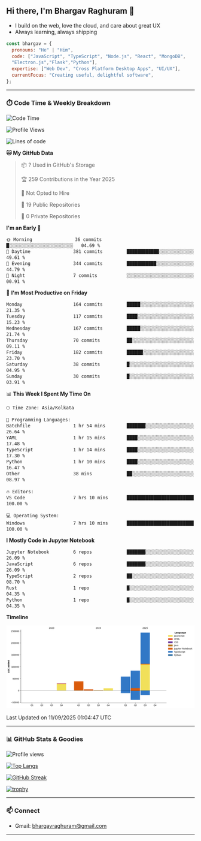 ## Hi there, I'm Bhargav Raghuram 👋

- I build on the web, love the cloud, and care about great UX
- Always learning, always shipping

```js
const bhargav = {
  pronouns: "He" | "Him",
  code: ["JavaScript", "TypeScript", "Node.js", "React", "MongoDB",
  "Electron.js","Flask","Python"],
  expertise: ["Web Dev", "Cross Platform Desktop Apps", "UI/UX"],
  currentFocus: "Creating useful, delightful software",
};
```

---

### ⏱️ Code Time & Weekly Breakdown
<!--START_SECTION:waka-->
![Code Time](http://img.shields.io/badge/Code%20Time-23%20hrs%2028%20mins-blue)

![Profile Views](http://img.shields.io/badge/Profile%20Views-69-blue)

![Lines of code](https://img.shields.io/badge/From%20Hello%20World%20I%27ve%20Written-467.3%20thousand%20lines%20of%20code-blue)

**🐱 My GitHub Data** 

> 📦 ? Used in GitHub's Storage 
 > 
> 🏆 259 Contributions in the Year 2025
 > 
> 🚫 Not Opted to Hire
 > 
> 📜 19 Public Repositories 
 > 
> 🔑 0 Private Repositories 
 > 
**I'm an Early 🐤** 

```text
🌞 Morning                36 commits          █░░░░░░░░░░░░░░░░░░░░░░░░   04.69 % 
🌆 Daytime                381 commits         ████████████░░░░░░░░░░░░░   49.61 % 
🌃 Evening                344 commits         ███████████░░░░░░░░░░░░░░   44.79 % 
🌙 Night                  7 commits           ░░░░░░░░░░░░░░░░░░░░░░░░░   00.91 % 
```
📅 **I'm Most Productive on Friday** 

```text
Monday                   164 commits         █████░░░░░░░░░░░░░░░░░░░░   21.35 % 
Tuesday                  117 commits         ████░░░░░░░░░░░░░░░░░░░░░   15.23 % 
Wednesday                167 commits         █████░░░░░░░░░░░░░░░░░░░░   21.74 % 
Thursday                 70 commits          ██░░░░░░░░░░░░░░░░░░░░░░░   09.11 % 
Friday                   182 commits         ██████░░░░░░░░░░░░░░░░░░░   23.70 % 
Saturday                 38 commits          █░░░░░░░░░░░░░░░░░░░░░░░░   04.95 % 
Sunday                   30 commits          █░░░░░░░░░░░░░░░░░░░░░░░░   03.91 % 
```


📊 **This Week I Spent My Time On** 

```text
🕑︎ Time Zone: Asia/Kolkata

💬 Programming Languages: 
Batchfile                1 hr 54 mins        ███████░░░░░░░░░░░░░░░░░░   26.64 % 
YAML                     1 hr 15 mins        ████░░░░░░░░░░░░░░░░░░░░░   17.48 % 
TypeScript               1 hr 14 mins        ████░░░░░░░░░░░░░░░░░░░░░   17.30 % 
Python                   1 hr 10 mins        ████░░░░░░░░░░░░░░░░░░░░░   16.47 % 
Other                    38 mins             ██░░░░░░░░░░░░░░░░░░░░░░░   08.97 % 

🔥 Editors: 
VS Code                  7 hrs 10 mins       █████████████████████████   100.00 % 

💻 Operating System: 
Windows                  7 hrs 10 mins       █████████████████████████   100.00 % 
```

**I Mostly Code in Jupyter Notebook** 

```text
Jupyter Notebook         6 repos             ███████░░░░░░░░░░░░░░░░░░   26.09 % 
JavaScript               6 repos             ███████░░░░░░░░░░░░░░░░░░   26.09 % 
TypeScript               2 repos             ██░░░░░░░░░░░░░░░░░░░░░░░   08.70 % 
Rust                     1 repo              █░░░░░░░░░░░░░░░░░░░░░░░░   04.35 % 
Python                   1 repo              █░░░░░░░░░░░░░░░░░░░░░░░░   04.35 % 
```



**Timeline**

![Lines of Code chart](https://raw.githubusercontent.com/BhargavRaghuram/BhargavRaghuram/master/assets/bar_graph.png)


 Last Updated on 11/09/2025 01:04:47 UTC
<!--END_SECTION:waka-->

---

### 📊 GitHub Stats & Goodies

![Profile views](https://komarev.com/ghpvc/?username=BhargavRaghuram)

[![Top Langs](https://github-readme-stats.vercel.app/api/top-langs/?username=BhargavRaghuram&layout=compact)](https://github.com/anuraghazra/github-readme-stats)

[![GitHub Streak](https://streak-stats.demolab.com?user=BhargavRaghuram)](https://github.com/DenverCoder1/github-readme-streak-stats)

[![trophy](https://github-profile-trophy.vercel.app/?username=BhargavRaghuram&theme=algolia&no-frame=true&column=4)](https://github.com/ryo-ma/github-profile-trophy)

---

### 📫 Connect
- Gmail: bhargavraghuram@gmail.com

---



